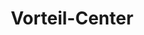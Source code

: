 ---
title: "Vorteil-Center"
url: /asbach/vorteil-center-anton-limbach-strasse/
shop: Einkaufszentrum
---